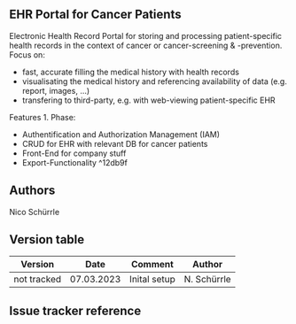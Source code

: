 ## EHR Portal for Cancer Patients
Electronic Health Record Portal for storing and processing patient-specific health records in the context of cancer or cancer-screening & -prevention.
Focus on:
- fast, accurate filling the medical history with health records
- visualisating the medical history and referencing availability of data (e.g. report, images, ...)
- transfering to third-party, e.g. with web-viewing patient-specific EHR

Features 1. Phase:
- Authentification and Authorization Management (IAM)
- CRUD for EHR with relevant DB for cancer patients
- Front-End for company stuff
- Export-Functionality  ^12db9f



## Authors
Nico Schürrle

## Version table
**Version** | **Date** | **Comment** | **Author**
------------| -------------- | -- | --
not tracked | 07.03.2023 | Inital setup | N. Schürrle

## Issue tracker reference

